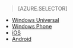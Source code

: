 > [AZURE.SELECTOR]
- [Windows Universal](../articles/notification-hubs-windows-store-dotnet-send-breaking-news.md)
- [Windows Phone](../articles/notification-hubs-windows-phone-send-breaking-news.md)
- [iOS](../articles/notification-hubs-ios-send-breaking-news.md)
- [Android](../articles/notification-hubs-aspnet-backend-android-breaking-news.md)


